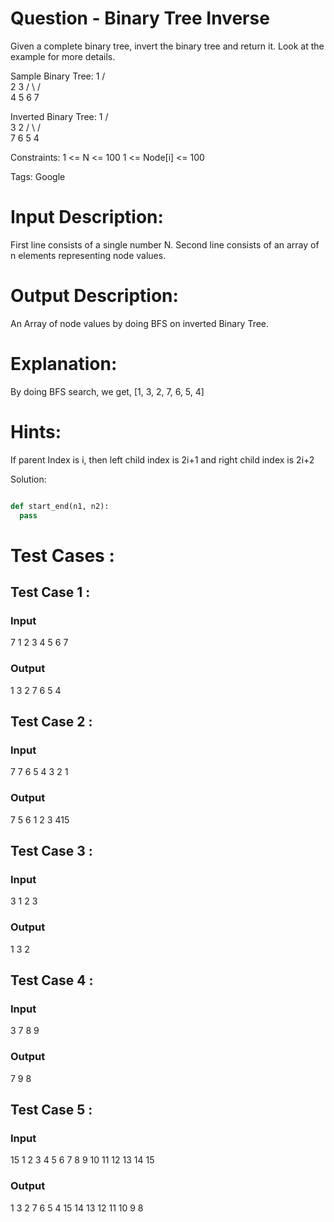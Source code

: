 # Question - Binary Tree Inverse
Given a complete binary tree, invert the binary tree and return it.
Look at the example for more details.

Sample Binary Tree:
     1
   /   \
  2     3
 / \   / \
4   5 6   7

Inverted Binary Tree:
     1
   /   \
  3     2
 / \   / \
7   6 5   4

Constraints:
1 <= N <= 100
1 <= Node[i] <= 100

Tags:
Google

# Input Description:
First line consists of a single number N.
Second line consists of an array of n elements representing node values.

# Output Description:
An Array of node values by doing BFS on inverted Binary Tree.

# Explanation:
By doing BFS search, we get, [1, 3, 2, 7, 6, 5, 4]

# Hints:
If parent Index is i, then left child index is 2i+1 and right child index is 2i+2

Solution:

```python

def start_end(n1, n2):
  pass

```

# Test Cases :
## Test Case 1 :
### Input
7
1 2 3 4 5 6 7
### Output
1 3 2 7 6 5 4


## Test Case 2 :
### Input
7
7 6 5 4 3 2 1
### Output
7 5 6 1 2 3 415


## Test Case 3 :
### Input
3
1 2 3
### Output
1 3 2

## Test Case 4 :
### Input
3 
7 8 9
### Output
7 9 8


## Test Case 5 :
### Input
15
1 2 3 4 5 6 7 8 9 10 11 12 13 14 15
### Output
1 3 2 7 6 5 4 15 14 13 12 11 10 9 8
